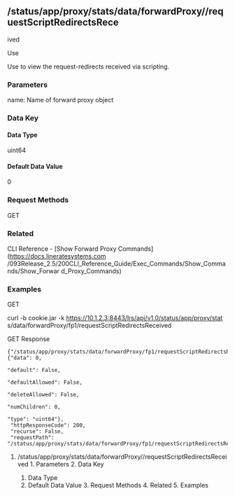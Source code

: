 ## /status/app/proxy/stats/data/forwardProxy/<name>/requestScriptRedirectsRece
ived

Use

Use to view the request-redirects received via scripting.

### Parameters

name: Name of forward proxy object

### Data Key

#### Data Type

uint64

#### Default Data Value

0

### Request Methods

GET

### Related

CLI Reference - [Show Forward Proxy Commands](https://docs.lineratesystems.com
/093Release_2.5/200CLI_Reference_Guide/Exec_Commands/Show_Commands/Show_Forwar
d_Proxy_Commands)

### Examples

GET

curl -b cookie.jar -k https://10.1.2.3:8443/lrs/api/v1.0/status/app/proxy/stat
s/data/forwardProxy/fp1/requestScriptRedirectsReceived

GET Response

    
    {"/status/app/proxy/stats/data/forwardProxy/fp1/requestScriptRedirectsReceived": {"data": 0,
                                                                                         "default": False,
                                                                                         "defaultAllowed": False,
                                                                                         "deleteAllowed": False,
                                                                                         "numChildren": 0,
                                                                                         "type": "uint64"},
     "httpResponseCode": 200,
     "recurse": False,
     "requestPath": "/status/app/proxy/stats/data/forwardProxy/fp1/requestScriptRedirectsReceived"}
    

  1. /status/app/proxy/stats/data/forwardProxy/<name>/requestScriptRedirectsReceived
    1. Parameters
    2. Data Key
      1. Data Type
      2. Default Data Value
    3. Request Methods
    4. Related
    5. Examples

